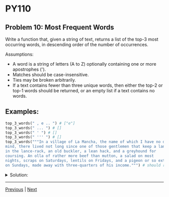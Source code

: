 # PY110
## Problem 10: Most Frequent Words

Write a function that, given a string of text, returns a list of the top-3 most
occurring words, in descending order of the number of occurrences.

Assumptions:
- A word is a string of letters (A to Z) optionally containing one or more apostrophes (').
- Matches should be case-insensitive.
- Ties may be broken arbitrarily.
- If a text contains fewer than three unique words, then either the top-2 or top-1 words should be returned, or an empty list if a text contains no words.


## Examples:

```python
top_3_words(" , e .. ") # ["e"]
top_3_words(" ... ") # []
top_3_words(" ' ") # []
top_3_words(" ''' ") # []
top_3_words("""In a village of La Mancha, the name of which I have no desire to call to
mind, there lived not long since one of those gentlemen that keep a lance
in the lance-rack, an old buckler, a lean hack, and a greyhound for
coursing. An olla of rather more beef than mutton, a salad on most
nights, scraps on Saturdays, lentils on Fridays, and a pigeon or so extra
on Sundays, made away with three-quarters of his income.""") # should return ["a", "of", "on"]
```

<details>
<summary>Solution:</summary>

```python
def top_3_words(text):
    words = {}
    current_word = ''
    
    for char in text.lower():
        if char.isalpha() or char == "'":
            current_word += char
        else:
            if current_word and current_word != "'" * len(current_word):
                words[current_word] = words.get(current_word, 0) + 1
            current_word = ''
    
    if current_word and current_word != "'" * len(current_word):
        words[current_word] = words.get(current_word, 0) + 1
    
    word_list = []
    for word, count in words.items():
        word_list.append((word, count))
    
    word_list.sort(key=get_count, reverse=True)
    
    result = []
    for word, count in word_list[:3]:
        result.append(word)
    
    return result

def get_count(item):
    return item[1]
```

</details>

---

[Previous](09.md) | [Next](11.md)
